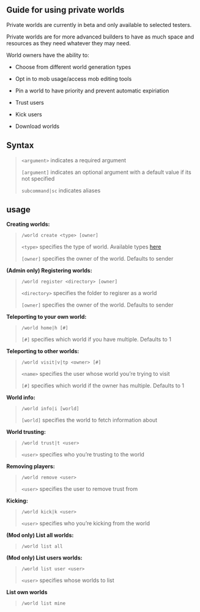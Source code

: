 ## Guide for using private worlds
Private worlds are currently in beta and only available to selected testers.

Private worlds are for more advanced builders to have as much space and resources as they need whatever they may need. 

World owners have the ability to:
- Choose from different world generation types

- Opt in to mob usage/access mob editing tools

- Pin a world to have priority and prevent automatic expiriation

- Trust users

- Kick users

- Download worlds


## Syntax
> `<argument>` indicates a required argument
>
> `[argument]` indicates an optional argument with a default value if its not specified
>
> `subcommand|sc` indicates aliases


## usage
__Creating worlds:__
> `/world create <type> [owner]`
>
> `<type>` specifies the type of world. Available types [here](updatethis)
>
> `[owner]` specifies the owner of the world. Defaults to sender


__(Admin only) Registering worlds:__
> `/world register <directory> [owner]`
>
> `<directory>` specifies the folder to regisrer as a world
>
> `[owner]` specifies the owner of the world. Defaults to sender


__Teleporting to your own world:__
> `/world home|h [#]`
>
> `[#]` specifies which world if you have multiple. Defaults to 1


__Teleporting to other worlds:__
> `/world visit|v|tp <owner> [#]`
>
> `<name>` specifies the user whose world you’re trying to visit
>
> `[#]` specifies which world if the owner has multiple. Defaults to 1


__World info:__
> `/world info|i [world]`
>
> `[world]` specifies the world to fetch information about


__World trusting:__
> `/world trust|t <user>`
>
> `<user>` specifies who you’re trusting to the world

__Removing players:__
> `/world remove <user>`
>
> `<user>` specifies the user to remove trust from

__Kicking:__
> `/world kick|k <user>`
>
> `<user>` specifies who you’re kicking from the world


__(Mod only) List all worlds:__
> `/world list all`


__(Mod only) List users worlds:__
> `/world list user <user>`
>
> `<user>` specifies whose worlds to list


__List own worlds__
> `/world list mine`
